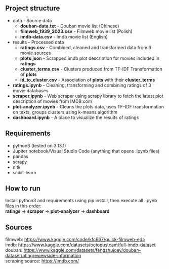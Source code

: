 ## Project structure
- data - Source data
    - **douban-data.txt** - Douban movie list (Chinese)
    - **filmweb_1939_2023.csv** - Filmweb movie list (Polish)
    - **imdb-data.csv** - Imdb movie list (English)
- results - Processed data
    - **ratings.csv** - Combined, cleaned and transformed data from 3 movie sources
    - **plots.json** - Scrapped imdb plot description for movies included in **ratings**
    - **cluster_terms.csv** - Clusters produced from TF-IDF Transformation of **plots**
    - **id_to_cluster.csv** - Association of **plots** with their **cluster_terms**
- **ratings.ipynb** - Cleaning, transforming and combining ratings of 3 movie databases
- **scraper.ipynb** - Web scraper using scrapy library to fetch the latest plot description of movies from IMDB.com
- **plot-analyzer.ipynb** - Cleans the plots data, uses TF-IDF transformation on texts, groups clusters using k-means algorithm
- **dashboard.ipynb** - A place to visualize the results of ratings

## Requirements
- python3 (tested on 3.13.1)
- Jupiter notebook/Visual Studio Code (anything that opens .ipynb files)
- pandas
- scrapy
- nltk
- scikit-learn

## How to run
Install python3 and requirements using pip install, then execute all .ipynb files in this order:    
**ratings** -> **scraper** -> **plot-analyzer** -> **dashboard**

## Sources
filmweb: https://www.kaggle.com/code/kfc667/quick-filmweb-eda   
imdb: https://www.kaggle.com/datasets/octopusteam/full-imdb-dataset   
douban: https://www.kaggle.com/datasets/fengzhujoey/douban-datasetratingreviewside-information     
scraping source: https://imdb.com/